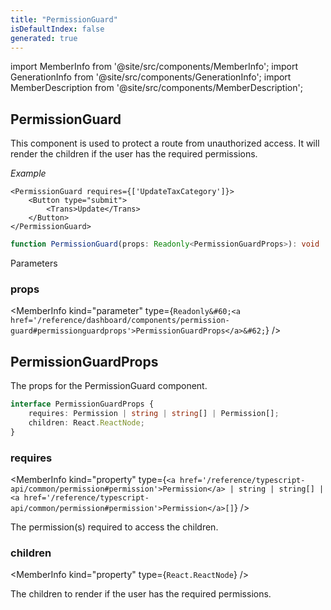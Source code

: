 ```yaml
---
title: "PermissionGuard"
isDefaultIndex: false
generated: true
---
```

<!-- This file was generated from the Vendure source. Do not modify. Instead, re-run the "docs:build" script -->
import MemberInfo from '@site/src/components/MemberInfo';
import GenerationInfo from '@site/src/components/GenerationInfo';
import MemberDescription from '@site/src/components/MemberDescription';


## PermissionGuard

<GenerationInfo sourceFile="packages/dashboard/src/lib/components/shared/permission-guard.tsx" sourceLine="44" packageName="@vendure/dashboard" since="3.4.0" />

This component is used to protect a route from unauthorized access.
It will render the children if the user has the required permissions.

*Example*

```tsx
<PermissionGuard requires={['UpdateTaxCategory']}>
    <Button type="submit">
        <Trans>Update</Trans>
    </Button>
</PermissionGuard>
```

```ts title="Signature"
function PermissionGuard(props: Readonly<PermissionGuardProps>): void
```
Parameters

### props

<MemberInfo kind="parameter" type={`Readonly&#60;<a href='/reference/dashboard/components/permission-guard#permissionguardprops'>PermissionGuardProps</a>&#62;`} />



## PermissionGuardProps

<GenerationInfo sourceFile="packages/dashboard/src/lib/components/shared/permission-guard.tsx" sourceLine="12" packageName="@vendure/dashboard" since="3.4.0" />

The props for the PermissionGuard component.

```ts title="Signature"
interface PermissionGuardProps {
    requires: Permission | string | string[] | Permission[];
    children: React.ReactNode;
}
```

<div className="members-wrapper">

### requires

<MemberInfo kind="property" type={`<a href='/reference/typescript-api/common/permission#permission'>Permission</a> | string | string[] | <a href='/reference/typescript-api/common/permission#permission'>Permission</a>[]`}   />

The permission(s) required to access the children.
### children

<MemberInfo kind="property" type={`React.ReactNode`}   />

The children to render if the user has the required permissions.


</div>

